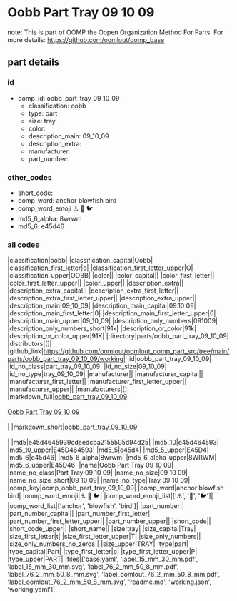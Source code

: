 # Oobb Part Tray 09 10 09  

note: This is part of OOMP the Oopen Organization Method For Parts. For more details: https://github.com/oomlout/oomp_base

##  part details





### id
* oomp_id: oobb_part_tray_09_10_09
  * classification: oobb
  * type: part
  * size: tray
  * color: 
  * description_main: 09_10_09
  * description_extra: 
  * manufacturer: 
  * part_number: 

### other_codes
* short_code: 
* oomp_word: anchor blowfish bird
* oomp_word_emoji :anchor: :blowfish: :bird:
* md5_6_alpha: 8wrwm
* md5_6: e45d46

### all codes 
|classification|oobb|
|classification_capital|Oobb|
|classification_first_letter|o|
|classification_first_letter_upper|O|
|classification_upper|OOBB|
|color||
|color_capital||
|color_first_letter||
|color_first_letter_upper||
|color_upper||
|description_extra||
|description_extra_capital||
|description_extra_first_letter||
|description_extra_first_letter_upper||
|description_extra_upper||
|description_main|09_10_09|
|description_main_capital|09.10 09|
|description_main_first_letter|0|
|description_main_first_letter_upper|0|
|description_main_upper|09_10_09|
|description_only_numbers|091009|
|description_only_numbers_short|91k|
|description_or_color|91k|
|description_or_color_upper|91K|
|directory|parts/oobb_part_tray_09_10_09|
|distributors|[]|
|github_link|https://github.com/oomlout/oomlout_oomp_part_src/tree/main/parts/oobb_part_tray_09_10_09/working|
|id|oobb_part_tray_09_10_09|
|id_no_class|part_tray_09_10_09|
|id_no_size|09_10_09|
|id_no_type|tray_09_10_09|
|manufacturer||
|manufacturer_capital||
|manufacturer_first_letter||
|manufacturer_first_letter_upper||
|manufacturer_upper||
|manufacturers|[]|
|markdown_full|[oobb_part_tray_09_10_09](https://github.com/oomlout/oomlout_oomp_part_src/tree/main/parts/oobb_part_tray_09_10_09/working)<br>[](https://github.com/oomlout/oomlout_oomp_part_src/tree/main/parts/oobb_part_tray_09_10_09/working)<br>[Oobb Part Tray 09 10 09](https://github.com/oomlout/oomlout_oomp_part_src/tree/main/parts/oobb_part_tray_09_10_09/working)<br><br>|
|markdown_short|[oobb_part_tray_09_10_09](https://github.com/oomlout/oomlout_oomp_part_src/tree/main/parts/oobb_part_tray_09_10_09/working)<br><br>|
|md5|e45d4645939cdeedcba2155505d94d25|
|md5_10|e45d464593|
|md5_10_upper|E45D464593|
|md5_5|e45d4|
|md5_5_upper|E45D4|
|md5_6|e45d46|
|md5_6_alpha|8wrwm|
|md5_6_alpha_upper|8WRWM|
|md5_6_upper|E45D46|
|name|Oobb Part Tray 09 10 09|
|name_no_class|Part Tray 09 10 09|
|name_no_size|09 10 09|
|name_no_size_short|09 10 09|
|name_no_type|Tray 09 10 09|
|oomp_key|oomp_oobb_part_tray_09_10_09|
|oomp_word|anchor blowfish bird|
|oomp_word_emoji|:anchor: :blowfish: :bird:|
|oomp_word_emoji_list|[':anchor:', ':blowfish:', ':bird:']|
|oomp_word_list|['anchor', 'blowfish', 'bird']|
|part_number||
|part_number_capital||
|part_number_first_letter||
|part_number_first_letter_upper||
|part_number_upper||
|short_code||
|short_code_upper||
|short_name||
|size|tray|
|size_capital|Tray|
|size_first_letter|t|
|size_first_letter_upper|T|
|size_only_numbers||
|size_only_numbers_no_zeros||
|size_upper|TRAY|
|type|part|
|type_capital|Part|
|type_first_letter|p|
|type_first_letter_upper|P|
|type_upper|PART|
|files|['base.yaml', 'label_15_mm_30_mm.pdf', 'label_15_mm_30_mm.svg', 'label_76_2_mm_50_8_mm.pdf', 'label_76_2_mm_50_8_mm.svg', 'label_oomlout_76_2_mm_50_8_mm.pdf', 'label_oomlout_76_2_mm_50_8_mm.svg', 'readme.md', 'working.json', 'working.yaml']|
